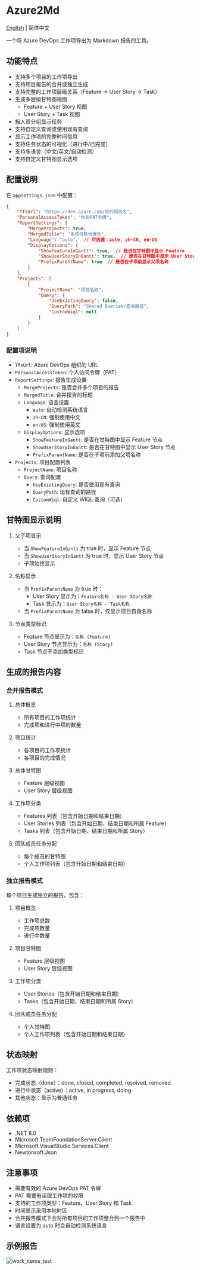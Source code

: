 # Azure2Md

[English](README.en.md) | 简体中文

一个将 Azure DevOps 工作项导出为 Markdown 报告的工具。

## 功能特点

- 支持多个项目的工作项导出
- 支持项目报告的合并或独立生成
- 支持完整的工作项层级关系（Feature -> User Story -> Task）
- 生成多层级甘特图视图
  - Feature + User Story 视图
  - User Story + Task 视图
- 按人员分组显示任务
- 支持自定义查询或使用现有查询
- 显示工作项的完整时间信息
- 支持任务状态的可视化（进行中/已完成）
- 支持多语言（中文/英文/自动检测）
- 支持自定义甘特图显示选项

## 配置说明

在 `appsettings.json` 中配置：

```json
{
    "TfsUrl": "https://dev.azure.com/你的组织名",
    "PersonalAccessToken": "你的PAT令牌",
    "ReportSettings": {
        "MergeProjects": true,
        "MergedTitle": "多项目整合报告",
        "Language": "auto",  // 可选值：auto, zh-CN, en-US
        "DisplayOptions": {
            "ShowFeatureInGantt": true,  // 是否在甘特图中显示 Feature
            "ShowUserStoryInGantt": true,  // 是否在甘特图中显示 User Story
            "PrefixParentName": true  // 是否在子项前显示父项名称
        }
    },
    "Projects": [
        {
            "ProjectName": "项目名称",
            "Query": {
                "UseExistingQuery": false,
                "QueryPath": "Shared Queries/查询路径",
                "CustomWiql": null
            }
        }
    ]
}
```

### 配置项说明

- `TfsUrl`: Azure DevOps 组织的 URL
- `PersonalAccessToken`: 个人访问令牌（PAT）
- `ReportSettings`: 报告生成设置
  - `MergeProjects`: 是否合并多个项目的报告
  - `MergedTitle`: 合并报告的标题
  - `Language`: 语言设置
    - `auto`: 自动检测系统语言
    - `zh-CN`: 强制使用中文
    - `en-US`: 强制使用英文
  - `DisplayOptions`: 显示选项
    - `ShowFeatureInGantt`: 是否在甘特图中显示 Feature 节点
    - `ShowUserStoryInGantt`: 是否在甘特图中显示 User Story 节点
    - `PrefixParentName`: 是否在子项前添加父项名称
- `Projects`: 项目配置列表
  - `ProjectName`: 项目名称
  - `Query`: 查询配置
    - `UseExistingQuery`: 是否使用现有查询
    - `QueryPath`: 现有查询的路径
    - `CustomWiql`: 自定义 WIQL 查询（可选）

## 甘特图显示说明

1. 父子项显示
   - 当 `ShowFeatureInGantt` 为 true 时，显示 Feature 节点
   - 当 `ShowUserStoryInGantt` 为 true 时，显示 User Story 节点
   - 子项始终显示

2. 名称显示
   - 当 `PrefixParentName` 为 true 时：
     - User Story 显示为：`Feature名称 - User Story名称`
     - Task 显示为：`User Story名称 - Task名称`
   - 当 `PrefixParentName` 为 false 时，仅显示项目自身名称

3. 节点类型标识
   - Feature 节点显示为：`名称 (Feature)`
   - User Story 节点显示为：`名称 (Story)`
   - Task 节点不添加类型标识

## 生成的报告内容

### 合并报告模式

1. 总体概览
   - 所有项目的工作项统计
   - 完成项和进行中项的数量

2. 项目统计
   - 各项目的工作项统计
   - 各项目的完成情况

3. 总体甘特图
   - Feature 层级视图
   - User Story 层级视图

4. 工作项分类
   - Features 列表（包含开始日期和结束日期）
   - User Stories 列表（包含开始日期、结束日期和所属 Feature）
   - Tasks 列表（包含开始日期、结束日期和所属 Story）

5. 团队成员任务分配
   - 每个成员的甘特图
   - 个人工作项列表（包含开始日期和结束日期）

### 独立报告模式

每个项目生成独立的报告，包含：

1. 项目概览
   - 工作项总数
   - 完成项数量
   - 进行中数量

2. 项目甘特图
   - Feature 层级视图
   - User Story 层级视图

3. 工作项分类
   - User Stories（包含开始日期和结束日期）
   - Tasks（包含开始日期、结束日期和所属 Story）

4. 团队成员任务分配
   - 个人甘特图
   - 个人工作项列表（包含开始日期和结束日期）

## 状态映射

工作项状态映射规则：
- 完成状态（done）：done, closed, completed, resolved, removed
- 进行中状态（active）：active, in progress, doing
- 其他状态：显示为普通任务

## 依赖项

- .NET 8.0
- Microsoft.TeamFoundationServer.Client
- Microsoft.VisualStudio.Services.Client
- Newtonsoft.Json

## 注意事项

- 需要有效的 Azure DevOps PAT 令牌
- PAT 需要有读取工作项的权限
- 支持的工作项类型：Feature、User Story 和 Task
- 时间显示采用本地时区
- 合并报告模式下会将所有项目的工作项整合到一个报告中
- 语言设置为 auto 时会自动检测系统语言

## 示例报告
![work_items_test](media/work_items_test.png)
